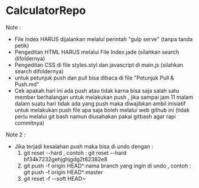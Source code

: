 # CalculatorRepo
Note : 
- File Index HARUS dijalankan melalui perintah "gulp serve" (tanpa tanda petik)
- Pengeditan HTML HARUS melalui File Index.jade (silahkan search difoldernya)
- Pengeditan CSS di file styles.styl dan javascript di main.js (silahkan search difoldernya)
- untuk petunjuk push dan pull bisa dibaca di file "Petunjuk Pull & Push.md"
- Cek apakah hari ini ada push atau tidak karna bisa saja salah satu member berhalangan untuk melakukan push ,
  jika sampai jam 11 malam dalam suatu hari tidak ada yang push maka diwajibkan ambil inisiatif untuk melakukan push file apa saja
  boleh melalui web github ini (tidak perlu melalui git bash namun diusahakan pakai gitbash agar rapi commitnya) 
  
 
Note 2 :
- Jika terjadi kesalahan push maka bisa di undo dengan :
  1) git reset --hard <kode commit nya> , contoh : git reset --hard bf34k7232gehjghjgdg2t62382e8
  2) git push -f origin HEAD^:nama branch yang ingin di undo , contoh : git push -f origin HEAD^:master
  3) git reset -f --soft HEAD~
